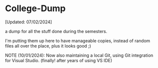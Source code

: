 # College-Dump
[Updated: 07/02/2024]

a dump for all the stuff done during the semesters. 

I'm putting them up here to have manageable copies, instead of random files all over the place, plus it looks good ;)

NOTE (10/01/2024): Now also maintaining a local Git, using Git integration for Visual Studio. (finally! after years of using VS IDE)
